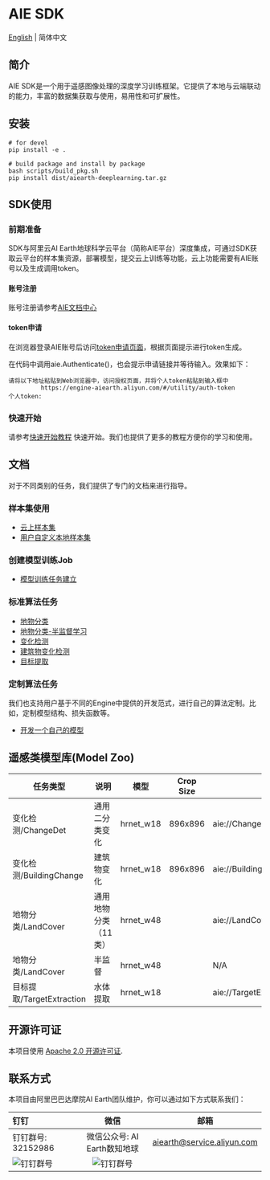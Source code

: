 # AIE SDK

[English](README-EN.md) | 简体中文

## 简介

AIE SDK是一个用于遥感图像处理的深度学习训练框架。它提供了本地与云端联动的能力，丰富的数据集获取与使用，易用性和可扩展性。

## 安装

```
# for devel
pip install -e .

# build package and install by package
bash scripts/build_pkg.sh
pip install dist/aiearth-deeplearning.tar.gz
```

## SDK使用

### 前期准备 

SDK与阿里云AI Earth地球科学云平台（简称AIE平台）深度集成，可通过SDK获取云平台的样本集资源，部署模型，提交云上训练等功能，云上功能需要有AIE账号以及生成调用token。

#### 账号注册
账号注册请参考[AIE文档中心](https://engine-aiearth.aliyun.com/docs/page/guide?d=573e72)


#### token申请
在浏览器登录AIE账号后访问[token申请页面](https://engine-aiearth.aliyun.com/#/utility/auth-token)，根据页面提示进行token生成。

在代码中调用aie.Authenticate()，也会提示申请链接并等待输入。效果如下：
```
请将以下地址粘贴到Web浏览器中，访问授权页面，并将个人token粘贴到输入框中
         https://engine-aiearth.aliyun.com/#/utility/auth-token
个人token: 
```


### 快速开始
请参考[快速开始教程](quickstart.ipynb) 快速开始。我们也提供了更多的教程方便你的学习和使用。

## 文档

对于不同类别的任务，我们提供了专门的文档来进行指导。

### 样本集使用


* [云上样本集](docs/dataset/cloud.md)
* [用户自定义本地样本集](docs/dataset/custom.md)

### 创建模型训练Job

* [模型训练任务建立](docs/train/train.md)


### 标准算法任务
* [地物分类](aiearth/deeplearning/trainer/mmseg/configs/LandCover/README.md)
* [地物分类-半监督学习](aiearth/deeplearning/trainer/mmseg/configs/LandCover/README.md#配置4-半监督训练mkd)
* [变化检测](aiearth/deeplearning/trainer/mmseg/configs/ChangeDet/README.md)
* [建筑物变化检测](aiearth/deeplearning/trainer/mmseg/configs/BuildingChange/README.md)
* [目标提取](aiearth/deeplearning/trainer/mmseg/configs/TargetExtraction/README.md)

### 定制算法任务
我们也支持用户基于不同的Engine中提供的开发范式，进行自己的算法定制。比如，定制模型结构、损失函数等。
* [开发一个自己的模型](docs/model/custom_model.md)

## 遥感类模型库(Model Zoo)

|  任务类型  | 说明 | 模型 | Crop Size | Uri | config |
| --- | --- | --- | --- | --- | --- |
| 变化检测/ChangeDet  | 通用二分类变化 | hrnet_w18 | 896x896 | aie://ChangeDet/changedet_hrnet_w18_base_150k_new512_cosine_lr_batch_48_v25_finetune.pth | [config](aiearth/deeplearning/trainer/mmseg/configs/ChangeDet/hrnet_w18_base_150k_new512_cosine_lr_batch_48_v25.py) |
| 变化检测/BuildingChange | 建筑物变化 | hrnet_w18 | 896x896 | aie://BuildingChange/buildingchange_hrnet_w18_base_150k_new512_cosine_lr_batch_48_builingchange.pth | [config](aiearth/deeplearning/trainer/mmseg/configs/BuildingChange/hrnet_w18_base_150k_new512_cosine_lr_batch_48_builingchange.py) |
|  地物分类/LandCover  | 通用地物分类（11类） | hrnet_w48 | | aie://LandCover/landcover_v1.6.pth | [config](aiearth/deeplearning/trainer/mmseg/configs/LandCover/fcn_hr48_1024x1024_16k_landcover.py) |
|  地物分类/LandCover  | 半监督 | hrnet_w48  | | N/A | [config](aiearth/deeplearning/trainer/mmseg/configs/LandCover/semi.py) |
| 目标提取/TargetExtraction | 水体提取 | hrnet_w18 | | aie://TargetExtraction/water_fcn_hr18_1024x1024_40k4_bceious1w1.0_semi0108_it1_0108_it2_0103_iter_20000.pth | [config](aiearth/deeplearning/trainer/mmseg/configs/TargetExtraction/fcn_hr18_1024x1024_40k4_bceious1w1.0.py) |


## 开源许可证

本项目使用 [Apache 2.0 开源许可证](LICENSE). 


## 联系方式

本项目由阿里巴巴达摩院AI Earth团队维护，你可以通过如下方式联系我们：

| 钉钉    | 微信  |邮箱  
| :----------- | :-----------: |:-----------: |
| 钉钉群号: 32152986 | 微信公众号: AI Earth数知地球 |aiearth@service.aliyun.com
| ![钉钉群号](https://img.alicdn.com/imgextra/i2/O1CN01XW3sCk1JlBoQ5tKAd_!!6000000001068-2-tps-159-160.png "钉钉群号") | ![钉钉群号](https://img.alicdn.com/imgextra/i2/O1CN0109JceF1W63CuznFtA_!!6000000002738-2-tps-160-160.png "钉钉群号") |
